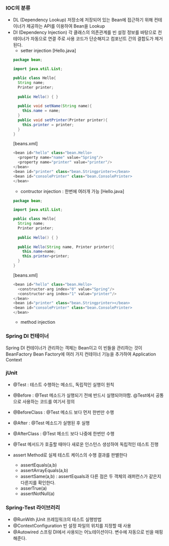 ### IOC의 분류
- DL (Dependency Lookup)
  저장소에 저장되어 있는 Bean에 접근하기 위해 컨테이너가 제공하는 API를 이용하여 Bean을 Lookup
- DI (Dependency Injection)
  각 클래스의 의존관계를 빈 설정 정보를 바탕으로 컨테이너가 자동으로 연결 
  주로 사용
  코드가 단순해지고 컴포넌트 간의 결합도가 제거된다.
  - setter injection
  [Hello.java]
  ```java
  package bean;
  
  import java.util.List;
  
  public class Hello{
    String name;
    Printer printer;
    
    public Hello() { }
    
    public void setName(String name){
      this.name = name;
    }
    public void setPrinter(Printer printer){
      this.printer = printer;
    }
  }
  ```
  [beans.xml]
  ```java
  <bean id="hello" class="bean.Hello>
    <property name="name" value="Spring"/>
    <property name="printer" value="printer"/>
  </bean>
  <bean id="printer" class="bean.Stringprinter></bean>
  <bean id="consolePrinter" class="bean.ConsolePrinter>
  </bean>
  ```
  - contructor injection : 한번에 여러개 가능 
   [Hello.java]
  ```java
  package bean;
  
  import java.util.List;
  
  public class Hello{
    String name;
    Printer printer;
    
    public Hello() { }
    
    public Hello(String name, Printer printer){
      this.name=name;
      this.printer=printer;
    }
  }
  ```
  [beans.xml]
  ```java
  <bean id="hello" class="bean.Hello>
    <constructor-arg index="0" value="Spring"/>
    <constructor-arg index="1" value="printer"/>
  </bean>
  <bean id="printer" class="bean.Stringprinter></bean>
  <bean id="consolePrinter" class="bean.ConsolePrinter>
  </bean>
  ```
  - method injection
  
 ### Spring DI 컨테이너
 Spring DI 컨테이너가 관리하는 객체는 Bean이고 이 빈들을 관리하는 것이 BeanFactory 
 Bean Factory에 여러 가지 컨테이너 기능을 추가하여 Application Context

### jUnit

- @Test : 테스트 수행하는 메소드, 독립적인 실행이 원칙
- @Before : @Test 메소드가 실행되기 전에 반드시 실행되어야함. @Test에서 공통으로 사용하는 코드를 여기서 정의
- @BeforeClass : @Test 메소드 보다 먼저 한번만 수행
- @After : @Test 메소드가 실행된 후 실행
- @AfterClass : @Test 메소드 보다 나중에 한번만 수행
- @Test 메서드가 호출할 때마다 새로운 인스턴스 생성하여 독립적인 테스트 진행

- assert Method로 실제 테스트 케이스의 수행 결과를 판별한다
  - assertEquals(a,b)
  - assertArrayEquals(a,b)
  - assertSame(a,b) : assertEquals과 다른 점은 두 객체의 래퍼런스가 같은지 다른지를 확인한다.
  - asserTrue(a)
  - assertNotNull(a)

### Spring-Test 라이브러리 
- @RunWith
  jUnit 프레임워크의 테스트 실행방법
- @ContextConfiguration
  빈 설정 파일의 위치를 지정할 때 사용
- @Autowired
  스프링 DI에서 사용되는 어노테이션이다. 변수에 자동으로 빈을 매핑 해준다.
